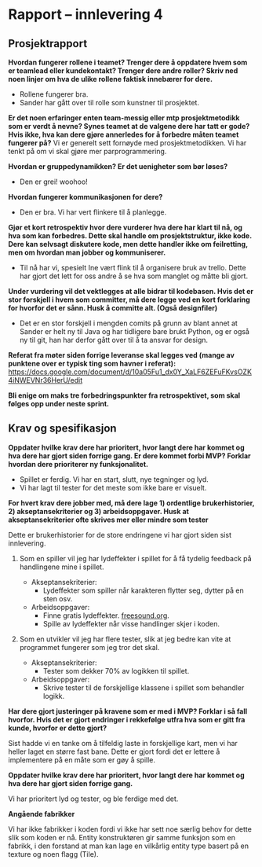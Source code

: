 # Rapport – innlevering 4

## Prosjektrapport

**Hvordan fungerer rollene i teamet? Trenger dere å oppdatere hvem som er teamlead eller kundekontakt?
Trenger dere andre roller? Skriv ned noen linjer om hva de ulike rollene faktisk innebærer for dere.**

- Rollene fungerer bra.
- Sander har gått over til rolle som kunstner til prosjektet.

**Er det noen erfaringer enten team-messig eller mtp prosjektmetodikk som er verdt å nevne? Synes teamet at de valgene
dere har tatt er gode? Hvis ikke, hva kan dere gjøre annerledes for å forbedre måten teamet fungerer på?**
Vi er generelt sett fornøyde med prosjektmetodikken. Vi har tenkt på om vi skal gjøre mer parprogrammering.

**Hvordan er gruppedynamikken? Er det uenigheter som bør løses?**

- Den er grei! woohoo!

**Hvordan fungerer kommunikasjonen for dere?**

- Den er bra. Vi har vert flinkere til å planlegge.

**Gjør et kort retrospektiv hvor dere vurderer hva dere har klart til nå, og hva som kan forbedres. Dette skal handle om
prosjektstruktur, ikke kode. Dere kan selvsagt diskutere kode, men dette handler ikke om feilretting, men om hvordan man
jobber og kommuniserer.**

- Til nå har vi, spesielt Ine vært flink til å organisere bruk av trello. Dette har gjort det lett for oss andre å se
  hva som manglet og måtte bli gjort.

**Under vurdering vil det vektlegges at alle bidrar til kodebasen. Hvis det er stor forskjell i hvem som committer, må
dere legge ved en kort forklaring for hvorfor det er sånn. Husk å committe alt. (Også designfiler)**

- Det er en stor forskjell i mengden comits på grunn av blant annet at Sander er helt ny til Java og har tidligere bare
  brukt Python, og er også ny til git, han har derfor gått over til å ta ansvar for design.

**Referat fra møter siden forrige leveranse skal legges ved (mange av punktene over er typisk ting som havner i
referat):**
https://docs.google.com/document/d/10a05Fu1_dx0Y_XaLF6ZEFuFKvsOZK4iNWEVNr36HerU/edit

**Bli enige om maks tre forbedringspunkter fra retrospektivet, som skal følges opp under neste sprint.**

## Krav og spesifikasjon

**Oppdater hvilke krav dere har prioritert, hvor langt dere har kommet og hva dere har gjort siden forrige gang. Er dere
kommet forbi MVP? Forklar hvordan dere prioriterer ny funksjonalitet.**

- Spillet er ferdig. Vi har en start, slutt, nye tegninger og lyd.
- Vi har lagt til tester for det meste som ikke bare er visuelt.

**For hvert krav dere jobber med, må dere lage 1) ordentlige brukerhistorier, 2) akseptansekriterier og 3)
arbeidsoppgaver. Husk at akseptansekriterier ofte skrives mer eller mindre som tester**

Dette er brukerhistorier for de store endringene vi har gjort siden sist innlevering.

1. Som en spiller vil jeg har lydeffekter i spillet for å få tydelig feedback på handlingene mine i spillet.
    * Akseptansekriterier:
        * Lydeffekter som spiller når karakteren flytter seg, dytter på en sten osv.
    * Arbeidsoppgaver:
        * Finne gratis lydeffekter. [freesound.org](https://freesound.org).
        * Spille av lydeffekter når visse handlinger skjer i koden.

2. Som en utvikler vil jeg har flere tester, slik at jeg bedre kan vite at programmet fungerer som jeg tror det skal.
    * Akseptansekriterier:
        * Tester som dekker 70% av logikken til spillet.
    * Arbeidsoppgaver:
        * Skrive tester til de forskjellige klassene i spillet som behandler logikk.

**Har dere gjort justeringer på kravene som er med i MVP? Forklar i så fall hvorfor. Hvis det er gjort endringer i
rekkefølge utfra hva som er gitt fra kunde, hvorfor er dette gjort?**

Sist hadde vi en tanke om å tilfeldig laste in forskjellige kart, men vi har heller laget en større fast bane.
Dette er gjort fordi det er lettere å implementere på en måte som er gøy å spille.

**Oppdater hvilke krav dere har prioritert, hvor langt dere har kommet og hva dere har gjort siden forrige gang.**

Vi har prioritert lyd og tester, og ble ferdige med det.

**Angående fabrikker**

Vi har ikke fabrikker i koden fordi vi ikke har sett noe særlig behov for dette slik som koden er nå.
Entity konstruktøren gir samme funksjon som en fabrikk, i den forstand at man kan lage en vilkårlig entity type basert
på en texture og noen flagg (Tile).
